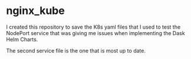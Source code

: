 # nginx_kube

I created this repository to save the K8s yaml files that I used
to test the NodePort service that was giving me issues when implementing
the Dask Helm Charts.

The second service file is the one that is most up to date.
